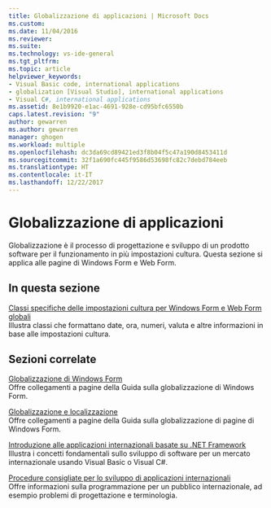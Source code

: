 ```yaml
---
title: Globalizzazione di applicazioni | Microsoft Docs
ms.custom: 
ms.date: 11/04/2016
ms.reviewer: 
ms.suite: 
ms.technology: vs-ide-general
ms.tgt_pltfrm: 
ms.topic: article
helpviewer_keywords:
- Visual Basic code, international applications
- globalization [Visual Studio], international applications
- Visual C#, international applications
ms.assetid: 8e1b9920-e1ac-4691-928e-cd95bfc6550b
caps.latest.revision: "9"
author: gewarren
ms.author: gewarren
manager: ghogen
ms.workload: multiple
ms.openlocfilehash: dc3da69cd89421ed3f8b04f5c47a190d8453411d
ms.sourcegitcommit: 32f1a690fc445f9586d53698fc82c7debd784eeb
ms.translationtype: HT
ms.contentlocale: it-IT
ms.lasthandoff: 12/22/2017
---
```

# <a name="globalizing-applications"></a>Globalizzazione di applicazioni
Globalizzazione è il processo di progettazione e sviluppo di un prodotto software per il funzionamento in più impostazioni cultura. Questa sezione si applica alle pagine di Windows Form e Web Form.  
  
## <a name="in-this-section"></a>In questa sezione  
 [Classi specifiche delle impostazioni cultura per Windows Form e Web Form globali](../ide/culture-specific-classes-for-global-windows-forms-and-web-forms.md)  
 Illustra classi che formattano date, ora, numeri, valuta e altre informazioni in base alle impostazioni cultura.  
  
## <a name="related-sections"></a>Sezioni correlate  
 [Globalizzazione di Windows Form](/dotnet/framework/winforms/advanced/globalizing-windows-forms)  
 Offre collegamenti a pagine della Guida sulla globalizzazione di Windows Form.  
  
 [Globalizzazione e localizzazione](http://msdn.microsoft.com/Library/8ef3838e-9d05-4236-9dd0-ceecff9df80d)  
 Offre collegamenti a pagine della Guida sulla globalizzazione di pagine di Windows Form.  
  
 [Introduzione alle applicazioni internazionali basate su .NET Framework](../ide/introduction-to-international-applications-based-on-the-dotnet-framework.md)  
 Illustra i concetti fondamentali sullo sviluppo di software per un mercato internazionale usando Visual Basic o Visual C#.  
  
 [Procedure consigliate per lo sviluppo di applicazioni internazionali](http://msdn.microsoft.com/Library/f08169c7-aad8-4ec3-9a21-9ebd3b89986c)  
 Offre informazioni sulla programmazione per un pubblico internazionale, ad esempio problemi di progettazione e terminologia.